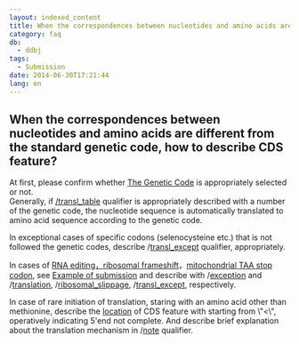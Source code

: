 ```yaml
---
layout: indexed_content
title: When the correspondences between nucleotides and amino acids are different from the standard genetic code, how to describe CDS feature?
category: faq
db:
  - ddbj
tags: 
  - Submission
date: 2014-06-30T17:21:44
lang: en
---
```


## When the correspondences between nucleotides and amino acids are different from the standard genetic code, how to describe CDS feature?

<p>At first, please confirm whether <a href=\"/ddbj/geneticcode-e.html\">The Genetic Code</a> is appropriately selected or not. <br>Generally, if <a href=\"/ddbj/qualifiers-e.html#transl_table\">/transl_table</a> qualifier is appropriately described with a number of the genetic code, the nucleotide sequence is automatically translated to amino acid sequence according to the genetic code. </p><p>In exceptional cases of specific codons (selenocysteine etc.) that is not followed the genetic codes, describe /<a href=\"/ddbj/qualifiers-e.html#transl_except\">transl_except</a> qualifier, appropriately. </p><p>In cases of <a href=\"/ddbj/example-e.html#B09\">RNA editing，</a><a href=\"/ddbj/example-e.html#B10\">ribosomal frameshift</a>，<a href=\"/ddbj/example-e.html#B11\">mitochondrial TAA stop codon</a>, see <a href=\"/ddbj/example-e.html\">Example of submission</a> and describe with /<a href=\"/ddbj/qualifiers-e.html#exception\">exception</a> and /<a href=\"/ddbj/qualifiers-e.html#translation\">translation</a>, /<a href=\"/ddbj/qualifiers-e.html#ribosomal_slippage\">ribosomal_slippage</a>, /<a href=\"/ddbj/qualifiers-e.html#transl_except\">transl_except</a>, respectively. </p><p>In case of rare initiation of translation, staring with an amino acid other than methionine, describe the <a href=\"/ddbj/location-e.html\">location</a> of CDS feature with starting from \"&lt;\", operatively indicating 5'end not complete. And describe brief explanation about the translation mechanism in /<a href=\"/ddbj/qualifiers-e.html#note\">note</a> qualifier. </p>